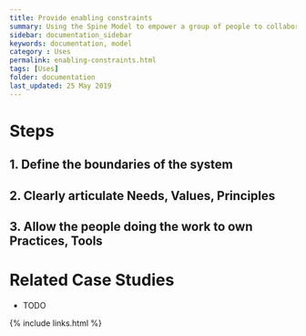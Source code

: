 ```yaml
---
title: Provide enabling constraints
summary: Using the Spine Model to empower a group of people to collaborate
sidebar: documentation_sidebar
keywords: documentation, model
category : Uses
permalink: enabling-constraints.html
tags: [Uses]
folder: documentation
last_updated: 25 May 2019
---
```


# Steps

## 1. Define the boundaries of the system

## 2. Clearly articulate Needs, Values, Principles

## 3. Allow the people doing the work to own Practices, Tools

# Related Case Studies 

* TODO

{% include links.html %}